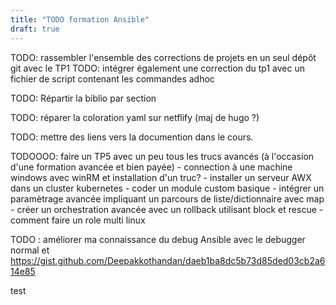 ```yaml
---
title: "TODO formation Ansible" 
draft: true
---
```


TODO: rassembler l'ensemble des corrections de projets en un seul dépôt git avec le TP1
TODO: intégrer également une correction du tp1 avec un fichier de script contenant les commandes adhoc

TODO: Répartir la biblio par section

TODO: réparer la coloration yaml sur netflify (maj de hugo ?)

TODO: mettre des liens vers la documention dans le cours.

TODOOOO: faire un TP5 avec un peu tous les trucs avancés (à l'occasion d'une formation avancée et bien payée)
    - connection à une machine windows avec winRM et installation d'un truc?
    - installer un serveur AWX dans un cluster kubernetes
    - coder un module custom basique
    - intégrer un paramètrage avancée impliquant un parcours de liste/dictionnaire avec map
    - créer un orchestration avancée avec un rollback utilisant block et rescue
    - comment faire un role multi linux

TODO : améliorer ma connaissance du debug Ansible avec le debugger normal et https://gist.github.com/Deepakkothandan/daeb1ba8dc5b73d85ded03cb2a614e85

test